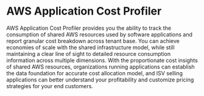 # AWS Application Cost Profiler
AWS Application Cost Profiler provides you the ability to track the consumption of shared AWS resources
used by software applications and report granular cost breakdown across tenant base. You can achieve
economies of scale with the shared infrastructure model, while still maintaining a clear line of sight to
detailed resource consumption information across multiple dimensions.
With the proportionate cost insights of shared AWS resources, organizations running applications can
establish the data foundation for accurate cost allocation model, and ISV selling applications can better
understand your profitability and customize pricing strategies for your end customers.